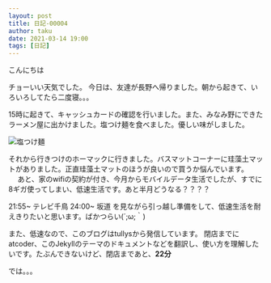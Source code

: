 ```yaml
---
layout: post
title: 日記-00004
author: taku
date: 2021-03-14 19:00
tags: [日記]
---
```


こんにちは

チョーいい天気でした。
今日は、友達が長野へ帰りました。朝から起きて、いろいろしてたら二度寝。。。

15時に起きて、キャッシュカードの確認を行いました。また、みなみ野にできたラーメン屋に出かけました。塩つけ麺を食べました。優しい味がしました。

![塩つけ麺](https://i.imgur.com/TRH7hpD.jpg)

それから行きつけのホーマックに行きました。バスマットコーナーに珪藻土マットがありました。正直珪藻土マットのほうが良いので買うか悩んでいます。
　
あと、家のwifiの契約が付き、今月からモバイルデータ生活でしたが、すでに8ギガ使ってしまい、低速生活です。あと半月どうなる？？？？

21:55~ テレビ千鳥
24:00~ 坂道
を見ながら引っ越し準備をして、低速生活を耐えきりたいと思います。ばかつらい(´;ω;｀)

また、低速なので、このブログはtullysから発信しています。
閉店までにatcoder、このJekyllのテーマのドキュメントなどを翻訳し、使い方を理解したいです。たぶんできないけど、閉店まであと、**22分** 

では。。。